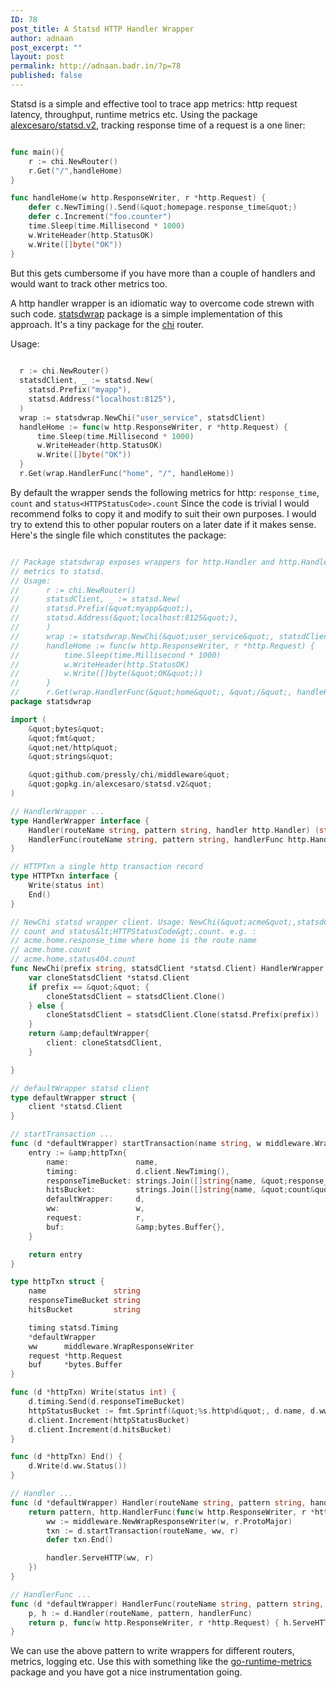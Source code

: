 ```yaml
---
ID: 78
post_title: A Statsd HTTP Handler Wrapper
author: adnaan
post_excerpt: ""
layout: post
permalink: http://adnaan.badr.in/?p=78
published: false
---
```

Statsd is a simple and effective tool to trace app metrics: http request latency, throughput, runtime metrics etc. Using the  package [alexcesaro/statsd.v2](https://godoc.org/gopkg.in/alexcesaro/statsd.v2), tracking response time of a request is a one liner:


```go

func main(){
	r := chi.NewRouter()
	r.Get("/",handleHome)
}

func handleHome(w http.ResponseWriter, r *http.Request) {
	defer c.NewTiming().Send(&quot;homepage.response_time&quot;)
	defer c.Increment("foo.counter")
	time.Sleep(time.Millisecond * 1000)
	w.WriteHeader(http.StatusOK)
	w.Write([]byte("OK"))
}

```

But this gets cumbersome if you have more than a couple of handlers and would want to track other metrics too.

A http handler wrapper is an idiomatic way to overcome code strewn with such code. [statsdwrap](https://github.com/adnaan/statsdwrap) package is a simple implementation of this approach. It's a tiny package for the [chi](https://github.com/go-chi/chi) router. 

Usage:

```go
  
  r := chi.NewRouter()
  statsdClient, _ := statsd.New(
	statsd.Prefix("myapp"),
	statsd.Address("localhost:8125"),
  )
  wrap := statsdwrap.NewChi("user_service", statsdClient)
  handleHome := func(w http.ResponseWriter, r *http.Request) {
	  time.Sleep(time.Millisecond * 1000)
	  w.WriteHeader(http.StatusOK)
	  w.Write([]byte("OK"))
  }
  r.Get(wrap.HandlerFunc("home", "/", handleHome))

```


By default  the wrapper sends the following metrics for http: ```response_time```,
```count``` and ```status<HTTPStatusCode>.count``` Since the code is trivial I would recommend folks to copy it and modify to suit their own purposes. I would try to extend this to other popular routers on a later date if it makes sense. Here's the single file which constitutes the package:  

```go

// Package statsdwrap exposes wrappers for http.Handler and http.HandlerFunc which send
// metrics to statsd.
// Usage:
// 		r := chi.NewRouter()
// 		statsdClient, _ := statsd.New(
// 		statsd.Prefix(&quot;myapp&quot;),
// 		statsd.Address(&quot;localhost:8125&quot;),
// 		)
// 		wrap := statsdwrap.NewChi(&quot;user_service&quot;, statsdClient)
// 		handleHome := func(w http.ResponseWriter, r *http.Request) {
// 			time.Sleep(time.Millisecond * 1000)
// 			w.WriteHeader(http.StatusOK)
// 			w.Write([]byte(&quot;OK&quot;))
// 		}
// 		r.Get(wrap.HandlerFunc(&quot;home&quot;, &quot;/&quot;, handleHome))
package statsdwrap

import (
	&quot;bytes&quot;
	&quot;fmt&quot;
	&quot;net/http&quot;
	&quot;strings&quot;

	&quot;github.com/pressly/chi/middleware&quot;
	&quot;gopkg.in/alexcesaro/statsd.v2&quot;
)

// HandlerWrapper ...
type HandlerWrapper interface {
	Handler(routeName string, pattern string, handler http.Handler) (string, http.Handler)
	HandlerFunc(routeName string, pattern string, handlerFunc http.HandlerFunc) (string, http.HandlerFunc)
}

// HTTPTxn a single http transaction record
type HTTPTxn interface {
	Write(status int)
	End()
}

// NewChi statsd wrapper client. Usage: NewChi(&quot;acme&quot;,statsdClient). The wrapper sends the metrics: response_time,
// count and status&lt;HTTPStatusCode&gt;.count. e.g. :
// acme.home.response_time where home is the route name
// acme.home.count
// acme.home.status404.count
func NewChi(prefix string, statsdClient *statsd.Client) HandlerWrapper {
	var cloneStatsdClient *statsd.Client
	if prefix == &quot;&quot; {
		cloneStatsdClient = statsdClient.Clone()
	} else {
		cloneStatsdClient = statsdClient.Clone(statsd.Prefix(prefix))
	}
	return &amp;defaultWrapper{
		client: cloneStatsdClient,
	}

}

// defaultWrapper statsd client
type defaultWrapper struct {
	client *statsd.Client
}

// startTransaction ...
func (d *defaultWrapper) startTransaction(name string, w middleware.WrapResponseWriter, r *http.Request) HTTPTxn {
	entry := &amp;httpTxn{
		name:               name,
		timing:             d.client.NewTiming(),
		responseTimeBucket: strings.Join([]string{name, &quot;response_time&quot;}, &quot;.&quot;),
		hitsBucket:         strings.Join([]string{name, &quot;count&quot;}, &quot;.&quot;),
		defaultWrapper:     d,
		ww:                 w,
		request:            r,
		buf:                &amp;bytes.Buffer{},
	}

	return entry
}

type httpTxn struct {
	name               string
	responseTimeBucket string
	hitsBucket         string

	timing statsd.Timing
	*defaultWrapper
	ww      middleware.WrapResponseWriter
	request *http.Request
	buf     *bytes.Buffer
}

func (d *httpTxn) Write(status int) {
	d.timing.Send(d.responseTimeBucket)
	httpStatusBucket := fmt.Sprintf(&quot;%s.http%d&quot;, d.name, d.ww.Status())
	d.client.Increment(httpStatusBucket)
	d.client.Increment(d.hitsBucket)
}

func (d *httpTxn) End() {
	d.Write(d.ww.Status())
}

// Handler ...
func (d *defaultWrapper) Handler(routeName string, pattern string, handler http.Handler) (string, http.Handler) {
	return pattern, http.HandlerFunc(func(w http.ResponseWriter, r *http.Request) {
		ww := middleware.NewWrapResponseWriter(w, r.ProtoMajor)
		txn := d.startTransaction(routeName, ww, r)
		defer txn.End()

		handler.ServeHTTP(ww, r)
	})
}

// HandlerFunc ...
func (d *defaultWrapper) HandlerFunc(routeName string, pattern string, handlerFunc http.HandlerFunc) (string, http.HandlerFunc) {
	p, h := d.Handler(routeName, pattern, handlerFunc)
	return p, func(w http.ResponseWriter, r *http.Request) { h.ServeHTTP(w, r) }
}

```

We can use the above pattern to write wrappers for different routers, metrics, logging etc. Use this with something like the [go-runtime-metrics](https://github.com/bmhatfield/go-runtime-metrics) package and you have got a nice instrumentation going.